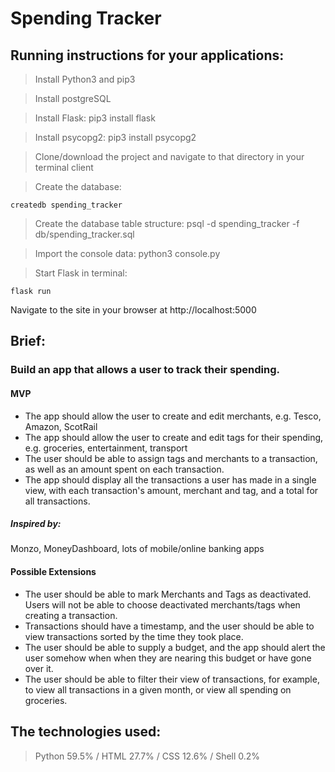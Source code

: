 # Spending Tracker

## Running instructions for your applications:

> Install Python3 and pip3

> Install postgreSQL

> Install Flask: pip3 install flask

> Install psycopg2: pip3 install psycopg2

> Clone/download the project and navigate to that directory in your terminal client

> Create the database: 
```
createdb spending_tracker
```
> Create the database table structure: psql -d spending_tracker -f db/spending_tracker.sql

> Import the console data: python3 console.py

> Start Flask in terminal: 
```
flask run
```
Navigate to the site in your browser at http://localhost:5000

## Brief:

### Build an app that allows a user to track their spending.

#### MVP
- The app should allow the user to create and edit merchants, e.g. Tesco, Amazon, ScotRail
- The app should allow the user to create and edit tags for their spending, e.g. groceries, entertainment, transport
- The user should be able to assign tags and merchants to a transaction, as well as an amount spent on each transaction.
- The app should display all the transactions a user has made in a single view, with each transaction's amount, merchant and tag, and a total for all transactions.

##### Inspired by:
Monzo, MoneyDashboard, lots of mobile/online banking apps

#### Possible Extensions
- The user should be able to mark Merchants and Tags as deactivated. Users will not be able to choose deactivated merchants/tags when creating a transaction.
- Transactions should have a timestamp, and the user should be able to view transactions sorted by the time they took place.
- The user should be able to supply a budget, and the app should alert the user somehow when when they are nearing this budget or have gone over it.
- The user should be able to filter their view of transactions, for example, to view all transactions in a given month, or view all spending on groceries.

## The technologies used:

> Python 59.5%
> / HTML 27.7%
> / CSS 12.6%
> / Shell 0.2%


